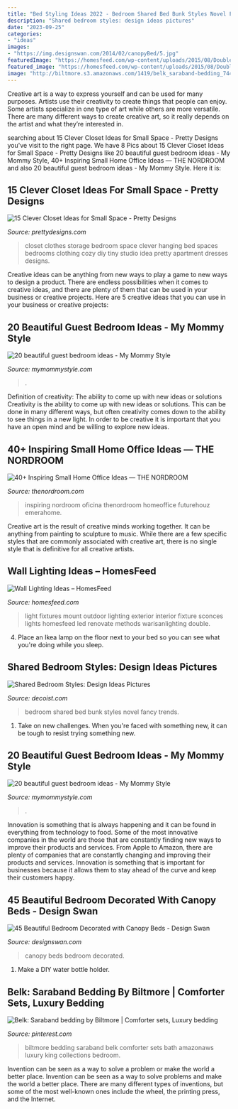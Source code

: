 ```yaml
---
title: "Bed Styling Ideas 2022 - Bedroom Shared Bed Bunk Styles Novel Fancy Trends"
description: "Shared bedroom styles: design ideas pictures"
date: "2023-09-25"
categories:
- "ideas"
images:
- "https://img.designswan.com/2014/02/canopyBed/5.jpg"
featuredImage: "https://homesfeed.com/wp-content/uploads/2015/08/Double-wall-sconces-light-fixture-.jpg"
featured_image: "https://homesfeed.com/wp-content/uploads/2015/08/Double-wall-sconces-light-fixture-.jpg"
image: "http://biltmore.s3.amazonaws.com/1419/belk_saraband-bedding_744.jpg"
---
```



Creative art is a way to express yourself and can be used for many purposes. Artists use their creativity to create things that people can enjoy. Some artists specialize in one type of art while others are more versatile. There are many different ways to create creative art, so it really depends on the artist and what they’re interested in.

	

		
searching about 15 Clever Closet Ideas for Small Space - Pretty Designs you've visit to the right page. We have 8 Pics about 15 Clever Closet Ideas for Small Space - Pretty Designs like 20 beautiful guest bedroom ideas - My Mommy Style, 40+ Inspiring Small Home Office Ideas — THE NORDROOM and also 20 beautiful guest bedroom ideas - My Mommy Style. Here it is:
		
    
## 15 Clever Closet Ideas For Small Space - Pretty Designs

<img loading=lazy src="http://www.prettydesigns.com/wp-content/uploads/2015/10/Clothes-Storage.jpg" onerror="this.onerror=null;this.src='https://tse4.mm.bing.net/th?id=OIP.1aTzA40VQhfVq9wn073BxQHaLF&amp;pid=15.1';" alt="15 Clever Closet Ideas for Small Space - Pretty Designs">

_Source: prettydesigns.com_

>closet clothes storage bedroom space clever hanging bed spaces bedrooms clothing cozy diy tiny studio idea pretty apartment dresses designs. 

	

Creative ideas can be anything from new ways to play a game to new ways to design a product. There are endless possibilities when it comes to creative ideas, and there are plenty of them that can be used in your business or creative projects. Here are 5 creative ideas that you can use in your business or creative projects:

    
## 20 Beautiful Guest Bedroom Ideas - My Mommy Style

<img loading=lazy src="https://www.mymommystyle.com/wp-content/uploads/2016/02/17-15722-post/guest-bedroom-8.jpg" onerror="this.onerror=null;this.src='https://tse2.mm.bing.net/th?id=OIP.MZzvp5zyVKnROHOeZhH8bwHaLH&amp;pid=15.1';" alt="20 beautiful guest bedroom ideas - My Mommy Style">

_Source: mymommystyle.com_

>. 

	

Definition of creativity: The ability to come up with new ideas or solutions
Creativity is the ability to come up with new ideas or solutions. This can be done in many different ways, but often creativity comes down to the ability to see things in a new light. In order to be creative it is important that you have an open mind and be willing to explore new ideas.

    
## 40+ Inspiring Small Home Office Ideas — THE NORDROOM

<img loading=lazy src="https://images.squarespace-cdn.com/content/v1/5bc5dd89f8135a188f4d62a5/1584626556507-LKNKHL0QHY55T5W0V1F5/ke17ZwdGBToddI8pDm48kMffa6Snm5y3XqHcHkmMkfAUqsxRUqqbr1mOJYKfIPR7LoDQ9mXPOjoJoqy81S2I8PaoYXhp6HxIwZIk7-Mi3Tsic-L2IOPH3Dwrhl-Ne3Z2WRhHKLWDvlgE4BlsznvAfk11N9_xFYWNSCdWv6-Xy69tJ7FN3X5-sPvnbvPhIz1B/40+Inspiring+Small+Home+Office+Ideas+-+The+Nordroom+30.jpg" onerror="this.onerror=null;this.src='https://tse4.mm.bing.net/th?id=OIP.lHnjqjSQ3PmLYL0mOqh-1QHaLQ&amp;pid=15.1';" alt="40+ Inspiring Small Home Office Ideas — THE NORDROOM">

_Source: thenordroom.com_

>inspiring nordroom oficina thenordroom homeoffice futurehouz emerahome. 

	

Creative art is the result of creative minds working together. It can be anything from painting to sculpture to music. While there are a few specific styles that are commonly associated with creative art, there is no single style that is definitive for all creative artists.

    
## Wall Lighting Ideas – HomesFeed

<img loading=lazy src="https://homesfeed.com/wp-content/uploads/2015/08/Double-wall-sconces-light-fixture-.jpg" onerror="this.onerror=null;this.src='https://tse4.mm.bing.net/th?id=OIP.WZ8MaIqCDX-rh0eUTY4HAQEsDK&amp;pid=15.1';" alt="Wall Lighting Ideas – HomesFeed">

_Source: homesfeed.com_

>light fixtures mount outdoor lighting exterior interior fixture sconces lights homesfeed led renovate methods warisanlighting double. 

	

4. Place an Ikea lamp on the floor next to your bed so you can see what you're doing while you sleep.

    
## Shared Bedroom Styles: Design Ideas Pictures

<img loading=lazy src="https://cdn.decoist.com/wp-content/uploads/2012/03/shared-bedroom-bunk-bed-design-idea.jpg" onerror="this.onerror=null;this.src='https://tse4.mm.bing.net/th?id=OIP.gAC0YExe-P9XtAKoO6IUPQHaKJ&amp;pid=15.1';" alt="Shared Bedroom Styles: Design Ideas Pictures">

_Source: decoist.com_

>bedroom shared bed bunk styles novel fancy trends. 

	

1) Take on new challenges. When you're faced with something new, it can be tough to resist trying something new.

    
## 20 Beautiful Guest Bedroom Ideas - My Mommy Style

<img loading=lazy src="https://www.mymommystyle.com/wp-content/uploads/2016/02/17-15722-post/guest-bedroom-5.jpg" onerror="this.onerror=null;this.src='https://tse2.mm.bing.net/th?id=OIP.2lzDGtdu7uR2axBnylTJcgHaHa&amp;pid=15.1';" alt="20 beautiful guest bedroom ideas - My Mommy Style">

_Source: mymommystyle.com_

>. 

	

Innovation is something that is always happening and it can be found in everything from technology to food. Some of the most innovative companies in the world are those that are constantly finding new ways to improve their products and services. From Apple to Amazon, there are plenty of companies that are constantly changing and improving their products and services. Innovation is something that is important for businesses because it allows them to stay ahead of the curve and keep their customers happy.

    
## 45 Beautiful Bedroom Decorated With Canopy Beds - Design Swan

<img loading=lazy src="https://img.designswan.com/2014/02/canopyBed/5.jpg" onerror="this.onerror=null;this.src='https://tse3.mm.bing.net/th?id=OIP.84pBZKLetmH8A8anyw1I0gHaFh&amp;pid=15.1';" alt="45 Beautiful Bedroom Decorated with Canopy Beds - Design Swan">

_Source: designswan.com_

>canopy beds bedroom decorated. 

	

1. Make a DIY water bottle holder.

    
## Belk: Saraband Bedding By Biltmore | Comforter Sets, Luxury Bedding

<img loading=lazy src="http://biltmore.s3.amazonaws.com/1419/belk_saraband-bedding_744.jpg" onerror="this.onerror=null;this.src='https://tse4.mm.bing.net/th?id=OIP.GAGkN7bnllmEepnpNGCHDQHaKr&amp;pid=15.1';" alt="Belk: Saraband bedding by Biltmore | Comforter sets, Luxury bedding">

_Source: pinterest.com_

>biltmore bedding saraband belk comforter sets bath amazonaws luxury king collections bedroom. 

	

Invention can be seen as a way to solve a problem or make the world a better place.
Invention can be seen as a way to solve problems and make the world a better place. There are many different types of inventions, but some of the most well-known ones include the wheel, the printing press, and the Internet.

